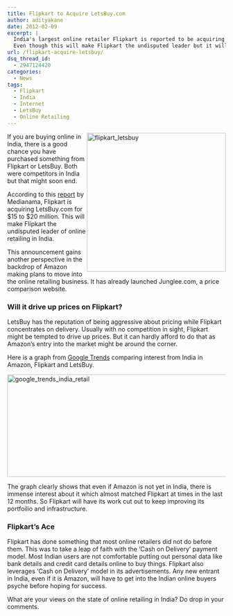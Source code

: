 ```yaml
---
title: Flipkart to Acquire LetsBuy.com
author: adityakane
date: 2012-02-09
excerpt: |
  India's largest online retailer Flipkart is reported to be acquiring LetsBuy for $15-$20 million. 
  Even though this will make Flipkart the undisputed leader but it will be keeping a close eye on Amazon's plans on entering India.
url: /flipkart-acquire-letsbuy/
dsq_thread_id:
  - 2947124420
categories:
  - News
tags:
  - Flipkart
  - India
  - Internet
  - LetsBuy
  - Online Retailing
---
```

[<img class="wp-image-54690" style="background-image: none; padding-left: 0px; padding-right: 0px; display: inline; float: right; padding-top: 0px; border: 0px;" title="flipkart_letsbuy" src="http://cdn.devilsworkshop.org/files/2012/02/flipkart_letsbuy_thumb.png" alt="flipkart_letsbuy" width="320" height="320" align="right" border="0" />][1]If you are buying online in India, there is a good chance you have purchased something from Flipkart or LetsBuy. Both were competitors in India but that might soon end.

According to this <a href="http://www.medianama.com/2012/02/223-flipkart-letsbuy/" onclick="_gaq.push(['_trackEvent', 'outbound-article', 'http://www.medianama.com/2012/02/223-flipkart-letsbuy/', 'report']);" >report</a> by Medianama, Flipkart is acquiring LetsBuy.com for $15 to $20 million. This will make Flipkart the undisputed leader of online retailing in India.

This announcement gains another perspective in the backdrop of Amazon making plans to move into the online retailing business. It has already launched Junglee.com, a price comparison website.

### Will it drive up prices on Flipkart?

LetsBuy has the reputation of being aggressive about pricing while Flipkart concentrates on delivery. Usually with no competition in sight, Flipkart might be tempted to drive up prices. But it can hardly afford to do that as Amazon’s entry into the market might be around the corner.

Here is a graph from <a href="http://trends.google.com/websites?q=amazon.com%2C+flipkart.com+%2C+letsbuy.com&geo=IN&date=ytd&sort=0" onclick="_gaq.push(['_trackEvent', 'outbound-article', 'http://trends.google.com/websites?q=amazon.com%2C+flipkart.com+%2C+letsbuy.com&geo=IN&date=ytd&sort=0', 'Google Trends']);" >Google Trends</a> comparing interest from India in Amazon, Flipkart and LetsBuy.

[<img style="background-image: none; padding-left: 0px; padding-right: 0px; display: inline; padding-top: 0px; border: 0px;" title="google_trends_india_retail" src="http://cdn.devilsworkshop.org/files/2012/02/google_trends_india_retail_thumb.png" alt="google_trends_india_retail" width="570" height="236" border="0" />][2]

The graph clearly shows that even if Amazon is not yet in India, there is immense interest about it which almost matched Flipkart at times in the last 12 months. So Flipkart will have its work cut out to keep improving its portfoilio and infrastructure.

### Flipkart’s Ace

Flipkart has done something that most online retailers did not do before them. This was to take a leap of faith with the ‘Cash on Delivery’ payment model. Most Indian users are not comfortable putting out personal data like bank details and credit card details online to buy things. Flipkart also leverages ‘Cash on Delivery’ model in its advertisements. Any new entrant in India, even if it is Amazon, will have to get into the Indian online buyers psyche before hoping for success.

What are your views on the state of online retailing in India? Do drop in your comments.

 [1]: http://cdn.devilsworkshop.org/files/2012/02/flipkart_letsbuy.png
 [2]: http://cdn.devilsworkshop.org/files/2012/02/google_trends_india_retail.png

